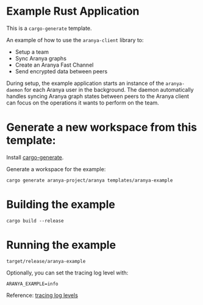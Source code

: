 # Example Rust Application

This is a `cargo-generate` template.

An example of how to use the `aranya-client` library to:
- Setup a team
- Sync Aranya graphs
- Create an Aranya Fast Channel
- Send encrypted data between peers

During setup, the example application starts an instance of the `aranya-daemon` for each Aranya user in the background. The daemon automatically handles syncing Aranya graph states between peers to the Aranya client can focus on the operations it wants to perform on the team.

# Generate a new workspace from this template:

Install [cargo-generate](https://github.com/cargo-generate/cargo-generate).

Generate a workspace for the example:
```
cargo generate aranya-project/aranya templates/aranya-example
```

# Building the example

```
cargo build --release
```

# Running the example

```
target/release/aranya-example
```

Optionally, you can set the tracing log level with:
```
ARANYA_EXAMPLE=info
```

Reference:
[tracing log levels](https://docs.rs/tracing/latest/tracing/struct.Level.html)
